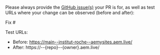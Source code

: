 Please always provide the [GitHub issue(s)](../issues) your PR is for, as well as test URLs where your change can be observed (before and after):

Fix #<gh-issue-id>

Test URLs:
- Before: https://main--institut-roche--aemysites.aem.live/
- After: https://<branch>--{repo}--{owner}.aem.live/
